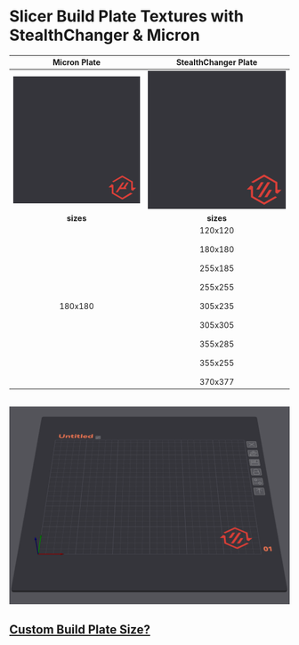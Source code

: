 # Slicer Build Plate Textures with StealthChanger & Micron

|Micron Plate|StealthChanger Plate|
|:---:|:---:|
|[<img src="images/Micron_SC_Plate.svg">](Plates/Micron%20SC%20Plate%20180x180.svg)|[<img src="images/SC_Plate.svg">](Plates/)|
|**sizes**|**sizes**|
|180x180|120x120 <br><br> 180x180 <br><br> 255x185 <br><br> 255x255 <br><br> 305x235 <br><br> 305x305 <br><br> 355x285 <br><br> 355x255 <br><br> 370x377|
<br>
<img src="images/Screenshot_Orca_Example.png">

## [Custom Build Plate Size?](Custom%20Build%20Plates/)
